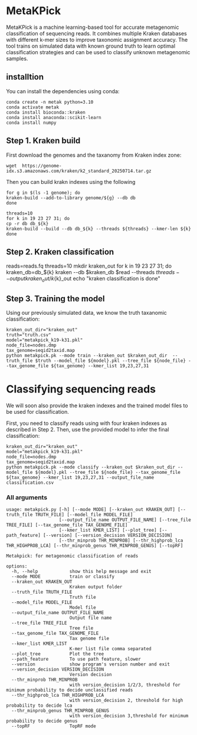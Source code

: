 # MetaKPick

MetaKPick is a machine learning-based tool for accurate metagenomic classification of sequencing reads. It combines multiple Kraken databases with different k-mer sizes to improve taxonomic assignment accuracy. The tool trains on simulated data with known ground truth to learn optimal classification strategies and can be used to classify unknown metagenomic samples.

## installtion

You can install the dependencies using conda: 
```
conda create -n metak python=3.10
conda activate metak
conda install bioconda::kraken
conda install anaconda::scikit-learn
conda install numpy 
```

## Step 1. Kraken build

First download the genomes and the taxanomy from Kraken index zone:
```
wget  https://genome-idx.s3.amazonaws.com/kraken/k2_standard_20250714.tar.gz
```
Then you can build krakn indexes using the following
```
for g in $(ls -1 genome); do 
kraken-build --add-to-library genome/${g} --db db
done 

threads=10
for k in 19 23 27 31; do
cp -r db db_${k} 
kraken-build --build --db db_${k} --threads ${threads} --kmer-len ${k}
done
```

## Step 2. Kraken classification

reads=reads.fq
threads=10
mkdir kraken_out
for k in 19 23 27 31; do 
    kraken_db=db_${k}
    kraken --db $kraken_db $read --threads ${threads} --output kraken_out/k${k}_out 
echo "kraken classification is done"



## Step 3. Training the model
Using our previously simulated data, we know the truth taxanomic classification: 

```
kraken_out_dir="kraken_out"
truth="truth.csv"
model="metakpick_k19-k31.pkl"
node_file=nodes.dmp 
tax_genome=seqid2taxid.map
python metakpick.pk --mode train --kraken_out $kraken_out_dir  --truth_file $truth --model_file ${model}.pkl --tree_file ${node_file} --tax_genome_file ${tax_genome} --kmer_list 19,23,27,31
```


# Classifying sequencing reads 
We will soon also provide the kraken indexes and the trained model files to be used for classification.

First, you need to classify reads using with four kraken indexes as described in Step 2. Then, use the provided model to infer the final classification:

```
kraken_out_dir="kraken_out"
model="metakpick_k19-k31.pkl"
node_file=nodes.dmp 
tax_genome=seqid2taxid.map
python metakpick.pk --mode classify --kraken_out $kraken_out_dir --model_file ${model}.pkl --tree_file ${node_file} --tax_genome_file ${tax_genome} --kmer_list 19,23,27,31 --output_file_name classification.csv
```









### All arguments

```
usage: metakpick.py [-h] [--mode MODE] [--kraken_out KRAKEN_OUT] [--truth_file TRUTH_FILE] [--model_file MODEL_FILE]
                    [--output_file_name OUTPUT_FILE_NAME] [--tree_file TREE_FILE] [--tax_genome_file TAX_GENOME_FILE]
                    [--kmer_list KMER_LIST] [--plot_tree] [--path_feature] [--version] [--version_decision VERSION_DECISION]
                    [--thr_minprob THR_MINPROB] [--thr_highprob_lca THR_HIGHPROB_LCA] [--thr_minprob_genus THR_MINPROB_GENUS] [--topRF]

Metakpick: for metagenomic classification of reads

options:
  -h, --help            show this help message and exit
  --mode MODE           train or classify
  --kraken_out KRAKEN_OUT
                        Kraken output folder
  --truth_file TRUTH_FILE
                        Truth file
  --model_file MODEL_FILE
                        Model file
  --output_file_name OUTPUT_FILE_NAME
                        Output file name
  --tree_file TREE_FILE
                        Tree file
  --tax_genome_file TAX_GENOME_FILE
                        Tax genome file
  --kmer_list KMER_LIST
                        K-mer list file comma separated
  --plot_tree           Plot the tree
  --path_feature        To use path feature, slower
  --version             show program's version number and exit
  --version_decision VERSION_DECISION
                        Version decision
  --thr_minprob THR_MINPROB
                        with version_decision 1/2/3, threshold for minimum probability to decide unclassified reads
  --thr_highprob_lca THR_HIGHPROB_LCA
                        with version_decision 2, threshold for high probability to decide lca
  --thr_minprob_genus THR_MINPROB_GENUS
                        with version_decision 3,threshold for minimum probability to decide genus
  --topRF               TopRF mode
```